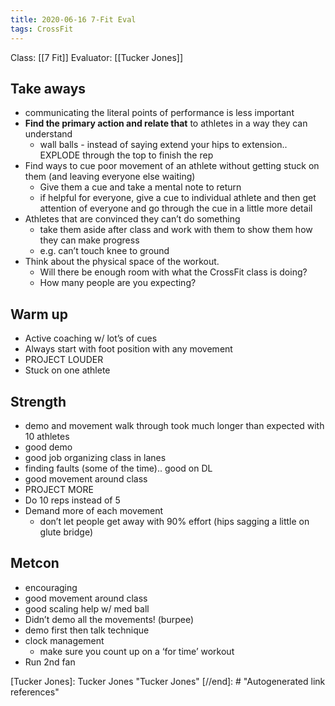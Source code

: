```yaml
---
title: 2020-06-16 7-Fit Eval
tags: CrossFit
---
```


Class: [[7 Fit]]
Evaluator: [[Tucker Jones]]

## Take aways
- communicating the literal points of performance is less important
- **Find the primary action and relate that** to athletes in a way they can understand
  - wall balls - instead of saying extend your hips to extension.. EXPLODE through the top to finish the rep
- Find ways to cue poor movement of an athlete without getting stuck on them (and leaving everyone else waiting)
  - Give them a cue and take a mental note to return
  - if helpful for everyone, give a cue to individual athlete and then get attention of everyone and go through the cue in a little more detail
- Athletes that are convinced they can’t do something
  - take them aside after class and work with them to show them how they can make progress
  - e.g. can’t touch knee to ground
- Think about the physical space of the workout.
  - Will there be enough room with what the CrossFit class is doing?
  - How many people are you expecting?
## Warm up
  - Active coaching w/ lot’s of cues
  - Always start with foot position with any movement
  - PROJECT LOUDER
  - Stuck on one athlete
## Strength
  - demo and movement walk through took much longer than expected with 10 athletes
  - good demo
  - good job organizing class in lanes
  - finding faults (some of the time).. good on DL
  - good movement around class
  - PROJECT MORE
  - Do 10 reps instead of 5
  - Demand more of each movement
    - don’t let people get away with 90% effort (hips sagging a little on glute bridge)
## Metcon
  - encouraging
  - good movement around class
  - good scaling help w/ med ball
  - Didn’t demo all the movements! (burpee)
  - demo first then talk technique
  - clock management
    - make sure you count up on a ‘for time’ workout
  - Run 2nd fan



[//begin]: # "Autogenerated link references for markdown compatibility"
[Tucker Jones]: Tucker Jones "Tucker Jones"
[//end]: # "Autogenerated link references"